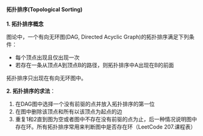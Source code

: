 #### **拓扑排序(Topological Sorting)**

**1. 拓扑排序概念**

图论中，一个有向无环图(DAG, Directed Acyclic Graph)的拓扑排序满足下列条件：

* 每个顶点出现且仅出现一次
* 若存在一条从顶点A到顶点B的路径，则拓扑排序中A出现在B的前面

拓扑排序只出现在有向无环图中。

**2. 拓扑排序的求法**：

1. 在DAG图中选择一个没有前驱的点并放入拓扑排序的第一位
2. 在图中删除该顶点和所有以该顶点为起点的边
3. 重复1和2直到图为空或者图中不存在没有前驱的点为止，后一种情况说明图中存在环。所有拓扑排序常用来判断图中是否存在环（LeetCode 207.课程表）